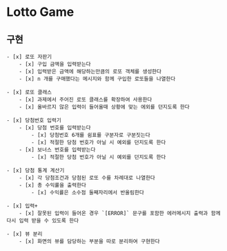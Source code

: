 # Lotto Game

## 구현

    - [x] 로또 자판기
        - [x] 구입 금액을 입력받는다
        - [x] 입력받은 금액에 해당하는만큼의 로또 객체를 생성한다
        - [x] n 개를 구매했다는 메시지와 함께 구입한 로또들을 나열한다

    - [x] 로또 클래스
        - [x] 과제에서 주어진 로또 클래스를 확장하여 사용한다
        - [x] 올바르지 않은 입력이 들어올때 상황에 맞는 에외를 던지도록 한다

    - [x] 당첨번호 입력기
        - [x] 당첨 번호를 입력받는다
            - [x] 당첨번호 6개를 쉼표를 구분자로 구분짓는다
            - [x] 적절한 당첨 번호가 아닐 시 예외를 던지도록 한다
        - [x] 보너스 번호를 입력받는다
            - [x] 적절한 당첨 번호가 아닐 시 예외를 던지도록 한다

    - [x] 당첨 통계 계산기
        - [x] 각 당첨조건과 당첨된 로또 수를 차례대로 나열한다
        - [x] 총 수익률을 출력한다 
            - [x] 수익률은 소수점 둘째자리에서 반올림한다

    - [x] 입력+
        - [x] 잘못된 입력이 들어온 경우 `[ERROR]` 문구를 포함한 에러메시지 출력과 함께 다시 입력 받을 수 있도록 한다

    - [x] 뷰 분리
        - [x] 화면의 뷰를 담당하는 부분을 따로 분리하여 구현한다